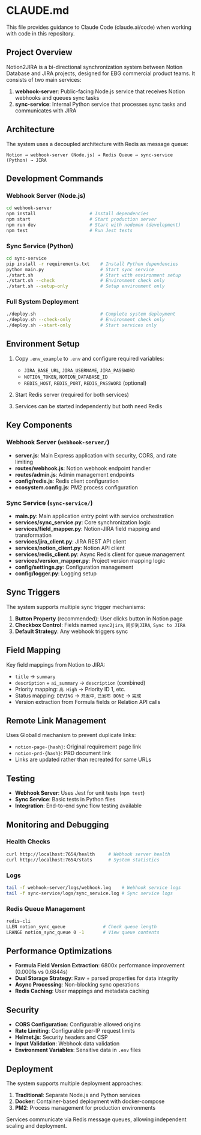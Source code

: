 # CLAUDE.md

This file provides guidance to Claude Code (claude.ai/code) when working with code in this repository.

## Project Overview

Notion2JIRA is a bi-directional synchronization system between Notion Database and JIRA projects, designed for EBG commercial product teams. It consists of two main services:

1. **webhook-server**: Public-facing Node.js service that receives Notion webhooks and queues sync tasks
2. **sync-service**: Internal Python service that processes sync tasks and communicates with JIRA

## Architecture

The system uses a decoupled architecture with Redis as message queue:
```
Notion → webhook-server (Node.js) → Redis Queue → sync-service (Python) → JIRA
```

## Development Commands

### Webhook Server (Node.js)
```bash
cd webhook-server
npm install                    # Install dependencies
npm start                      # Start production server
npm run dev                    # Start with nodemon (development)
npm test                       # Run Jest tests
```

### Sync Service (Python)
```bash
cd sync-service
pip install -r requirements.txt    # Install Python dependencies
python main.py                     # Start sync service
./start.sh                         # Start with environment setup
./start.sh --check                 # Environment check only
./start.sh --setup-only            # Setup environment only
```

### Full System Deployment
```bash
./deploy.sh                        # Complete system deployment
./deploy.sh --check-only           # Environment check only
./deploy.sh --start-only           # Start services only
```

## Environment Setup

1. Copy `.env_example` to `.env` and configure required variables:
   - `JIRA_BASE_URL`, `JIRA_USERNAME`, `JIRA_PASSWORD`
   - `NOTION_TOKEN`, `NOTION_DATABASE_ID`
   - `REDIS_HOST`, `REDIS_PORT`, `REDIS_PASSWORD` (optional)

2. Start Redis server (required for both services)

3. Services can be started independently but both need Redis

## Key Components

### Webhook Server (`webhook-server/`)
- **server.js**: Main Express application with security, CORS, and rate limiting
- **routes/webhook.js**: Notion webhook endpoint handler
- **routes/admin.js**: Admin management endpoints
- **config/redis.js**: Redis client configuration
- **ecosystem.config.js**: PM2 process configuration

### Sync Service (`sync-service/`)
- **main.py**: Main application entry point with service orchestration
- **services/sync_service.py**: Core synchronization logic
- **services/field_mapper.py**: Notion-JIRA field mapping and transformation
- **services/jira_client.py**: JIRA REST API client
- **services/notion_client.py**: Notion API client
- **services/redis_client.py**: Async Redis client for queue management
- **services/version_mapper.py**: Project version mapping logic
- **config/settings.py**: Configuration management
- **config/logger.py**: Logging setup

## Sync Triggers

The system supports multiple sync trigger mechanisms:
1. **Button Property** (recommended): User clicks button in Notion page
2. **Checkbox Control**: Fields named `sync2jira`, `同步到JIRA`, `Sync to JIRA`
3. **Default Strategy**: Any webhook triggers sync

## Field Mapping

Key field mappings from Notion to JIRA:
- `title` → `summary`
- `description` + `ai_summary` → `description` (combined)
- Priority mapping: `高 High` → Priority ID 1, etc.
- Status mapping: `DEVING` → `开发中`, `已发布 DONE` → `完成`
- Version extraction from Formula fields or Relation API calls

## Remote Link Management

Uses GlobalId mechanism to prevent duplicate links:
- `notion-page-{hash}`: Original requirement page link
- `notion-prd-{hash}`: PRD document link
- Links are updated rather than recreated for same URLs

## Testing

- **Webhook Server**: Uses Jest for unit tests (`npm test`)
- **Sync Service**: Basic tests in Python files
- **Integration**: End-to-end sync flow testing available

## Monitoring and Debugging

### Health Checks
```bash
curl http://localhost:7654/health     # Webhook server health
curl http://localhost:7654/stats      # System statistics
```

### Logs
```bash
tail -f webhook-server/logs/webhook.log    # Webhook service logs
tail -f sync-service/logs/sync_service.log # Sync service logs
```

### Redis Queue Management
```bash
redis-cli
LLEN notion_sync_queue              # Check queue length
LRANGE notion_sync_queue 0 -1       # View queue contents
```

## Performance Optimizations

- **Formula Field Version Extraction**: 6800x performance improvement (0.0001s vs 0.6844s)
- **Dual Storage Strategy**: Raw + parsed properties for data integrity
- **Async Processing**: Non-blocking sync operations
- **Redis Caching**: User mappings and metadata caching

## Security

- **CORS Configuration**: Configurable allowed origins
- **Rate Limiting**: Configurable per-IP request limits
- **Helmet.js**: Security headers and CSP
- **Input Validation**: Webhook data validation
- **Environment Variables**: Sensitive data in `.env` files

## Deployment

The system supports multiple deployment approaches:
1. **Traditional**: Separate Node.js and Python services
2. **Docker**: Container-based deployment with docker-compose
3. **PM2**: Process management for production environments

Services communicate via Redis message queues, allowing independent scaling and deployment.